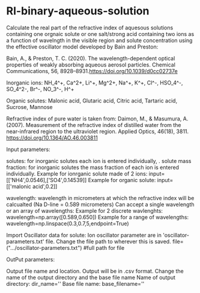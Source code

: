 # RI-binary-aqueous-solution
Calculate the real part of the refractive index of aquesous solutions containing one orgnaic solute or one salt/strong acid containing two ions as a function of wavelngth in the visible region and solute concentration using the effective 
oscillator model developed by Bain and Preston:

Bain, A., & Preston, T. C. (2020). The wavelength-dependent optical properties of weakly absorbing aqueous aerosol particles. Chemical Communications, 56, 8928–8931.https://doi.org/10.1039/d0cc02737e

Inorganic ions: NH_4^+, Ca^2+, Li^+, Mg^2+, Na^+, K^+, Cl^-, HSO_4^-, SO_4^2-, Br^-, NO_3^-, H^+

Organic solutes: Malonic acid, Glutaric acid, Citric acid, Tartaric acid, Sucrose, Mannose

Refractive index of pure water is taken from:
Daimon, M., & Masumura, A. (2007). Measurement of the refractive index of distilled water from the near-infrared region to the ultraviolet region. Applied Optics,
46(18), 3811. https://doi.org/10.1364/AO.46.003811

Input parameters: 

  solutes: for inorganic solutes each ion is entered individually, .
  solute mass fraction: for inorganic solutes the mass fraction of each ion is entered individually. 
    Example for ionrganic solute made of 2 ions: input=[['NH4',0.0546],['SO4',0.14539]]
    Example for organic solute: input=[['malonic acid',0.2]]
  
  wavelength: wavelength in micrometers at which the refractive index will be calcualted (Na D-line = 0.589 micrometers) Can accept a single wavelength or an array       of wavelengths:
    Example for 2 discrete wavlenghts: wavelength=np.array([0.589,0.650])
    Example for a range of wavelengths: wavelength=np.linspace(0.3,0.7,5,endpoint=True)
    
Import Oscillator data for solute: Ion oscillator parameter are in 'oscillator-parameters.txt' file. Change the file path to wherever this is saved.
  file=(".../oscillator-parameters.txt") #full path for file

OutPut parameters:

  Output file name and location. Output will be in .csv format. Change the name of the output directory and the base file name
    Name of output directory: dir_name='' 
    Base file name: base_filename=''
